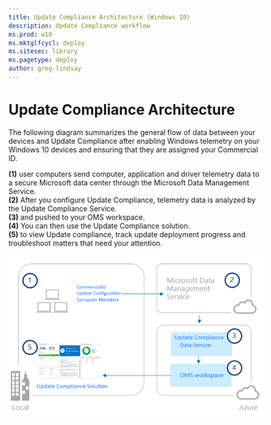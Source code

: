 ```yaml
---
title: Update Compliance Architecture (Windows 10)
description: Update Compliance workflow
ms.prod: w10
ms.mktglfcycl: deploy
ms.sitesec: library
ms.pagetype: deploy
author: greg-lindsay
---
```


# Update Compliance Architecture

The following diagram summarizes the general flow of data between your devices and Update Compliance after enabling Windows telemetry on your Windows 10 devices and ensuring that they are assigned your Commercial ID.

**(1)** user computers send computer, application and driver telemetry data to a secure Microsoft data center through the Microsoft Data Management Service.<BR>
**(2)** After you configure Update Compliance, telemetry data is analyzed by the Update Compliance Service.<BR>
**(3)** and pushed to your OMS workspace.<BR>
**(4)** You can then use the Update Compliance solution.<BR>
**(5)** to view Update compliance, track update deployment progress and troubleshoot matters that need your attention.<BR>

![Update Compliance architecture](images/uc-01.png)

